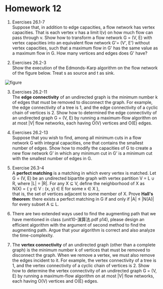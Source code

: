 # Homework 12

1. Exercises 26.1-7<br>
Suppose that, in addition to edge capacities, a flow network has vertex capacities. That is each vertex v has a limit l(v) on how much flow can pass through v. Show how to transform a flow network G = (V, E) with vertex capacities into an equivalent flow network G'= (V', E') without vertex capacities, such that a maximum flow in G' has the same value as a maximum flow in G. How many vertices and edges does G' have?

2. Exercises 26.2-3<br>
Show the execution of the Edmonds-Karp algorithm on the flow network of the figure below. Treat s as source and t as sink.

![figure](https://i.imgur.com/R6cg1UD.png)

3. Exercises 26.2-11<br>
The **edge connectivity** of an undirected graph is the minimum number k of edges that must be removed to disconnect the graph. For example, the edge connectivity of a tree is 1, and the edge connectivity of a cyclic chain of vertices is 2. Show how to determined the edge connectivity of an undirected graph G = (V, E) by running a maximum-flow algorithm on at most |V| flow networks, each having O(V) vertices and O(E) edges.

4. Exercises 26.2-13<br>
Suppose that you wish to find, among all minimum cuts in a flow network G with integral capacities, one that contains the smallest number of edges. Show how to modify the capacities of G to create a new flow network G’ in which any minimum cut in G’ is a minimum cut with the smallest number of edges in G.

5. Exercise 26.3-4<br>
A **perfect matching** is a matching in which every vertex is matched. Let G = (V, E) be an undirected bipartite graph with vertex partition V = L ∪ R, where |L| = |R|. For any X ⊆ V, define the neighborhood of X as <br>
N(X) = { y ∈ V : (x, y) ∈ E for some x ∈ X },<br>
that is, the set of vertices adjacent to some member of X. Prove **Hall's theorem**: there exists a perfect matching in G if and only if |A| ≤ |N(A)| for every subset A ⊆ L.

6. There are two extended ways used to find the augmenting path that we have mentioned in class (unit10-演算法.pdf p14), please design an efficient algorithm with the argument of second method to find the augmenting path. Argue that your algorithm is correct and also analyze the time-complexity.

7. The **vertex connectivity** of an undirected graph (other than a complete graph) is the minimum number k of vertices that must be removed to disconnect the graph. When we remove a vertex, we must also remove the edges incident to it. For example, the vertex connectivity of a tree is 1, and the vertex connectivity of a cyclic chain of vertices is 2. Show how to determine the vertex connectivity of an undirected graph G = (V, E) by running a maximum-flow algorithm on at most |V| flow networks, each having O(V) vertices and O(E) edges.
